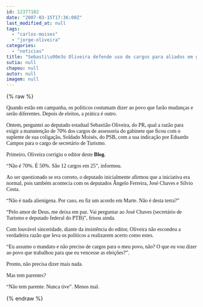 ```yaml
---
id: 12377102
date: "2007-03-15T17:36:00Z"
last_modified_at: null
tags:
  - "carlos-moises"
  - "jorge-oliveira"
categories:
  - "noticias"
title: "Sebasti\u00e3o Oliveira defende uso de cargos para aliados em gabinete do suplente Soldado Mois\u00e9s"
sutia: null
chapeu: null
autor: null
imagem: null
---
```

{% raw %}
<p><P><FONT face=Verdana>Quando estão em campanha, os políticos costumam dizer ao povo que farão mudanças e serão diferentes. Depois de eleitos, a prática é outro.</FONT></P></p>
<p><P><FONT face=Verdana>Ontem, perguntei ao deputado estadual Sebastião Oliveira, do PR, qual a razão para exigir a manutenção de 70% dos cargos de assessoria do gabinete que ficou com o suplente de sua coligação, Soldado Moisés, do PSB, com a sua indicação por Eduardo Campos para o cargo de secretário de Turismo.</FONT></P></p>
<p><P><FONT face=Verdana>Primeiro, Oliveira corrigiu o editor deste <STRONG>Blog</STRONG>.</FONT></P></p>
<p><P><FONT face=Verdana>“Não é 70%. É 50%. São 12 cargos em 25”, informou.</FONT></P></p>
<p><P><FONT face=Verdana>Ao ser questionado se era correto, o deputado inicialmente afirmou que a iniciativa era normal, pois também acontecia com os deputados Ângelo Ferreira, José Chaves e Sílvio Costa. </FONT></P></p>
<p><P><FONT face=Verdana>“Não é nada alienígena. Por caso, eu fiz um acordo em Marte. Não é desta terra?”</FONT></P></p>
<p><P><FONT face=Verdana>“Pelo amor de Deus, me deixa em paz. Vai perguntar ao José Chaves (secretário de Turismo e deputado federal do PTB)”, frisou ainda.</FONT></P></p>
<p><P><FONT face=Verdana>Com louvável sinceridade, diante da insistência do editor, Oliveira não escondeu a verdadeira razão que&nbsp;leva os políticos&nbsp;a realizarem acerto como estes.</FONT></P></p>
<p><P><FONT face=Verdana>“Eu assumo o mandato e não preciso de cargos para o meu povo, não? O que eu vou dizer ao povo que trabalhou para que eu vencesse as eleições?”.</FONT></P></p>
<p><P><FONT face=Verdana>Pronto, não precisa dizer mais nada.</FONT></P></p>
<p><P><FONT face=Verdana>Mas tem parentes?</FONT></P></p>
<p><P><FONT face=Verdana>“Não tem parente. Nunca tive”. Menos mal.</FONT></P> </p>
{% endraw %}